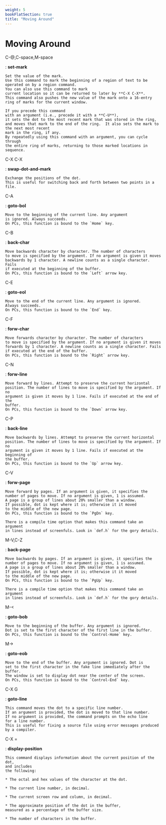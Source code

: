 ```yaml
---
weight: 5
bookFlatSection: true
title: "Moving Around"
---
```


# Moving Around



C-@,C-space,M-space

:   **set-mark**

    Set the value of the mark.
    Use this command to mark the beginning of a region of text to be
    operated on by a region command.
    You can also use this command to mark
    current location so it can be returned to later by **C-X C-X**.
    This command also pushes the new value of the mark onto a 16-entry
    ring of marks for the current window.

    If you precede this command
    with an argument (i.e., precede it with a **C-U**),
    it sets the dot to the most recent mark that was stored in the ring,
    and moves that mark to the end of the ring.  It also sets the mark to the next most recent
    mark in the ring, if any.
    By repeatedly using this command with an argument, you can cycle through
    the entire ring of marks, returning to those marked locations in sequence.

C-X C-X

:   **swap-dot-and-mark**

    Exchange the positions of the dot.
    This is useful for switching back and forth between two points in a file.

C-A

:   **goto-bol**

    Move to the beginning of the current line. Any argument
    is ignored. Always succeeds.
    On PCs, this function is bound to the `Home` key.

C-B

:   **back-char**

    Move backwards character by character. The number of characters
    to move is specified by the argument. If no argument is given it moves
    backwards by 1 character. A newline counts as a single character. Fails
    if executed at the beginning of the buffer.
    On PCs, this function is bound to the `Left` arrow key.

C-E

:   **goto-eol**

    Move to the end of the current line. Any argument is ignored.
    Always succeeds.
    On PCs, this function is bound to the `End` key.

C-F

:   **forw-char**

    Move forwards character by character. The number of characters
    to move is specified by the argument. If no argument is given it moves
    forwards by 1 character. A newline counts as a single character. Fails
    if executed at the end of the buffer.
    On PCs, this function is bound to the `Right` arrow key.

C-N

:   **forw-line**

    Move forward by lines. Attempt to preserve the current horizontal
    position. The number of lines to move is specified by the argument. If no
    argument is given it moves by 1 line. Fails if executed at the end of the
    buffer.
    On PCs, this function is bound to the `Down` arrow key.

C-P

:   **back-line**

    Move backwards by lines. Attempt to preserve the current horizontal
    position. The number of lines to move is specified by the argument. If no
    argument is given it moves by 1 line. Fails if executed at the beginning of
    the buffer.
    On PCs, this function is bound to the `Up` arrow key.

C-V

:   **forw-page**

    Move forward by pages. If an argument is given, it specifies the
    number of pages to move. If no argument is given, 1 is assumed.
    A page is a group of lines about 20% smaller than a window.
    If possible, dot is kept where it is; otherwise it it moved
    to the middle of the new page.
    On PCs, this function is bound to the `PgDn` key.

    There is a compile time option that makes this command take an argument
    in lines instead of screenfuls. Look in `def.h` for the gory details.

M-V,C-Z

:   **back-page**

    Move backwards by pages. If an argument is given, it specifies the
    number of pages to move. If no argument is given, 1 is assumed.
    A page is a group of lines about 20% smaller than a window.
    If possible, dot is kept where it is; otherwise it it moved
    to the middle of the new page.
    On PCs, this function is bound to the `PgUp` key.

    There is a compile time option that makes this command take an argument
    in lines instead of screenfuls. Look in `def.h` for the gory details.

M-<

:   **goto-bob**

    Move to the beginning of the buffer. Any argument is ignored.
    Dot is set to the first character of the first line in the buffer.
    On PCs, this function is bound to the `Control-Home` key.

M->

:   **goto-eob**

    Move to the end of the buffer. Any argument is ignored. Dot is
    set to the first character in the fake line immediately after the buffer.
    The window is set to display dot near the center of the screen.
    On PCs, this function is bound to the `Control-End` key.

C-X G

:   **goto-line**

    This command moves the dot to a specific line number.
    If an argument is provided, the dot is moved to that line number.
    If no argument is provided, the command prompts on the echo line
    for a line number.
    This is useful for fixing a source file using error messages produced
    by a compiler.

C-X =

:   **display-position**

    This command displays information about the current position of the
    dot,
    and includes
    the following:

    * The octal and hex values of the character at the dot.

    * The current line number, in decimal.

    * The current screen row and column, in decimal.

    * The approximate position of the dot in the buffer,
    measured as a percentage of the buffer size.

    * The number of characters in the buffer.
